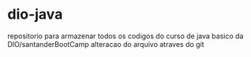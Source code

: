 # dio-java
repositorio para armazenar todos os codigos do curso de java basico da DIO/santanderBootCamp
alteracao do arquivo atraves do git
